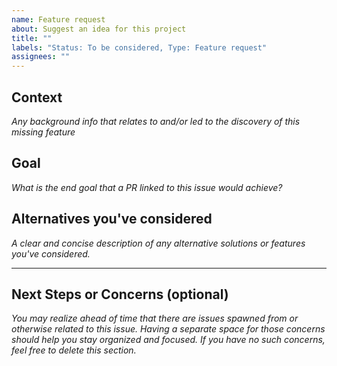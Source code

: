```yaml
---
name: Feature request
about: Suggest an idea for this project
title: ""
labels: "Status: To be considered, Type: Feature request"
assignees: ""
---
```


## Context

_Any background info that relates to and/or led to the discovery of this missing feature_

## Goal

_What is the end goal that a PR linked to this issue would achieve?_

## Alternatives you've considered

_A clear and concise description of any alternative solutions or features you've considered._

---

## Next Steps or Concerns (optional)

_You may realize ahead of time that there are issues spawned from or otherwise related to this issue. Having a separate space for those concerns should help you stay organized and focused. If you have no such concerns, feel free to delete this section._
